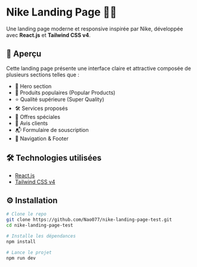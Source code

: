 # Nike Landing Page 🏀✨

Une landing page moderne et responsive inspirée par Nike, développée avec **React.js** et **Tailwind CSS v4**.

## 🚀 Aperçu

Cette landing page présente une interface claire et attractive composée de plusieurs sections telles que :

- 🎯 Hero section
- 👟 Produits populaires (Popular Products)
- ⭐ Qualité supérieure (Super Quality)
- 🛠️ Services proposés
- 🎁 Offres spéciales
- 💬 Avis clients
- 📬 Formulaire de souscription
- 🧭 Navigation & Footer

## 🛠️ Technologies utilisées

- [React.js](https://reactjs.org/)
- [Tailwind CSS v4](https://tailwindcss.com/)

## ⚙️ Installation

```bash
# Clone le repo
git clone https://github.com/Nao077/nike-landing-page-test.git
cd nike-landing-page-test

# Installe les dépendances
npm install

# Lance le projet
npm run dev
